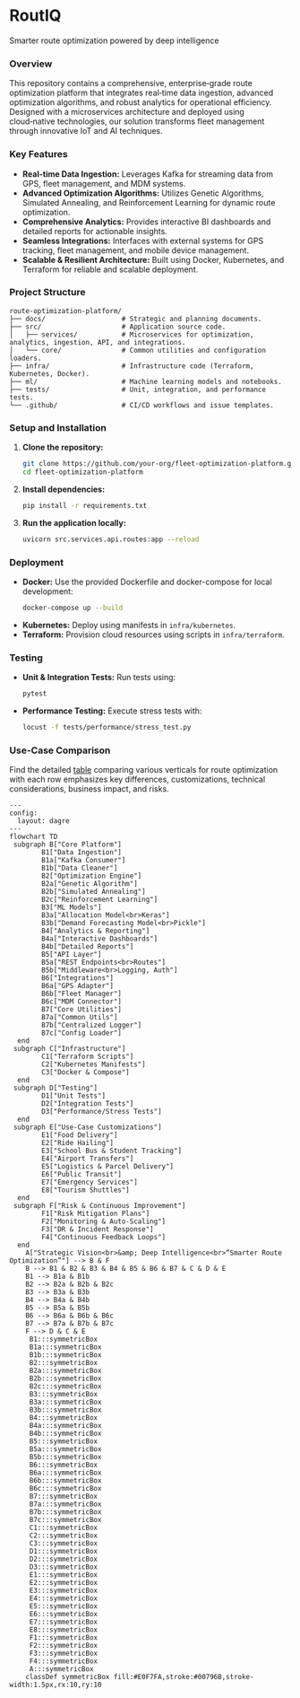 # RoutIQ
Smarter route optimization powered by deep intelligence

### Overview
This repository contains a comprehensive, enterprise‑grade route optimization platform that integrates real‑time data ingestion, advanced optimization algorithms, and robust analytics for operational efficiency. Designed with a microservices architecture and deployed using cloud‑native technologies, our solution transforms fleet management through innovative IoT and AI techniques.

### Key Features
- **Real-time Data Ingestion:** Leverages Kafka for streaming data from GPS, fleet management, and MDM systems.
- **Advanced Optimization Algorithms:** Utilizes Genetic Algorithms, Simulated Annealing, and Reinforcement Learning for dynamic route optimization.
- **Comprehensive Analytics:** Provides interactive BI dashboards and detailed reports for actionable insights.
- **Seamless Integrations:** Interfaces with external systems for GPS tracking, fleet management, and mobile device management.
- **Scalable & Resilient Architecture:** Built using Docker, Kubernetes, and Terraform for reliable and scalable deployment.

### Project Structure
```
route-optimization-platform/
├── docs/                   # Strategic and planning documents.
├── src/                    # Application source code.
│   ├── services/           # Microservices for optimization, analytics, ingestion, API, and integrations.
│   └── core/               # Common utilities and configuration loaders.
├── infra/                  # Infrastructure code (Terraform, Kubernetes, Docker).
├── ml/                     # Machine learning models and notebooks.
├── tests/                  # Unit, integration, and performance tests.
└── .github/                # CI/CD workflows and issue templates.
```
### Setup and Installation
1. **Clone the repository:**
    ```bash
    git clone https://github.com/your-org/fleet-optimization-platform.git
    cd fleet-optimization-platform
    ```
2. **Install dependencies:**
    ```bash
    pip install -r requirements.txt
    ```
3. **Run the application locally:**
    ```bash
    uvicorn src.services.api.routes:app --reload
    ```

### Deployment
- **Docker:** Use the provided Dockerfile and docker-compose for local development:
    ```bash
    docker-compose up --build
    ```
- **Kubernetes:** Deploy using manifests in `infra/kubernetes`.
- **Terraform:** Provision cloud resources using scripts in `infra/terraform`.

### Testing
- **Unit & Integration Tests:** Run tests using:
    ```bash
    pytest
    ```
- **Performance Testing:** Execute stress tests with:
    ```bash
    locust -f tests/performance/stress_test.py
    ```

### Use-Case Comparison
Find the detailed [table](https://github.com/suprachakra/RoutIQ/blob/main/docs/UseCases/UC_Comparison.md#use-case-adaptability-and-customization-for-route-optimization) comparing various verticals for route optimization with each row emphasizes key differences, customizations, technical considerations, business impact, and risks.

```mermaid
---
config:
  layout: dagre
---
flowchart TD
 subgraph B["Core Platform"]
        B1["Data Ingestion"]
        B1a["Kafka Consumer"]
        B1b["Data Cleaner"]
        B2["Optimization Engine"]
        B2a["Genetic Algorithm"]
        B2b["Simulated Annealing"]
        B2c["Reinforcement Learning"]
        B3["ML Models"]
        B3a["Allocation Model<br>Keras"]
        B3b["Demand Forecasting Model<br>Pickle"]
        B4["Analytics & Reporting"]
        B4a["Interactive Dashboards"]
        B4b["Detailed Reports"]
        B5["API Layer"]
        B5a["REST Endpoints<br>Routes"]
        B5b["Middleware<br>Logging, Auth"]
        B6["Integrations"]
        B6a["GPS Adapter"]
        B6b["Fleet Manager"]
        B6c["MDM Connector"]
        B7["Core Utilities"]
        B7a["Common Utils"]
        B7b["Centralized Logger"]
        B7c["Config Loader"]
  end
 subgraph C["Infrastructure"]
        C1["Terraform Scripts"]
        C2["Kubernetes Manifests"]
        C3["Docker & Compose"]
  end
 subgraph D["Testing"]
        D1["Unit Tests"]
        D2["Integration Tests"]
        D3["Performance/Stress Tests"]
  end
 subgraph E["Use-Case Customizations"]
        E1["Food Delivery"]
        E2["Ride Hailing"]
        E3["School Bus & Student Tracking"]
        E4["Airport Transfers"]
        E5["Logistics & Parcel Delivery"]
        E6["Public Transit"]
        E7["Emergency Services"]
        E8["Tourism Shuttles"]
  end
 subgraph F["Risk & Continuous Improvement"]
        F1["Risk Mitigation Plans"]
        F2["Monitoring & Auto-Scaling"]
        F3["DR & Incident Response"]
        F4["Continuous Feedback Loops"]
  end
    A["Strategic Vision<br>&amp; Deep Intelligence<br>“Smarter Route Optimization”"] --> B & F
    B --> B1 & B2 & B3 & B4 & B5 & B6 & B7 & C & D & E
    B1 --> B1a & B1b
    B2 --> B2a & B2b & B2c
    B3 --> B3a & B3b
    B4 --> B4a & B4b
    B5 --> B5a & B5b
    B6 --> B6a & B6b & B6c
    B7 --> B7a & B7b & B7c
    F --> D & C & E
     B1:::symmetricBox
     B1a:::symmetricBox
     B1b:::symmetricBox
     B2:::symmetricBox
     B2a:::symmetricBox
     B2b:::symmetricBox
     B2c:::symmetricBox
     B3:::symmetricBox
     B3a:::symmetricBox
     B3b:::symmetricBox
     B4:::symmetricBox
     B4a:::symmetricBox
     B4b:::symmetricBox
     B5:::symmetricBox
     B5a:::symmetricBox
     B5b:::symmetricBox
     B6:::symmetricBox
     B6a:::symmetricBox
     B6b:::symmetricBox
     B6c:::symmetricBox
     B7:::symmetricBox
     B7a:::symmetricBox
     B7b:::symmetricBox
     B7c:::symmetricBox
     C1:::symmetricBox
     C2:::symmetricBox
     C3:::symmetricBox
     D1:::symmetricBox
     D2:::symmetricBox
     D3:::symmetricBox
     E1:::symmetricBox
     E2:::symmetricBox
     E3:::symmetricBox
     E4:::symmetricBox
     E5:::symmetricBox
     E6:::symmetricBox
     E7:::symmetricBox
     E8:::symmetricBox
     F1:::symmetricBox
     F2:::symmetricBox
     F3:::symmetricBox
     F4:::symmetricBox
     A:::symmetricBox
    classDef symmetricBox fill:#E0F7FA,stroke:#00796B,stroke-width:1.5px,rx:10,ry:10
```
